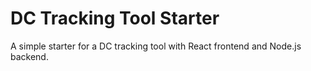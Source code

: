 # DC Tracking Tool Starter

A simple starter for a DC tracking tool with React frontend and Node.js backend.